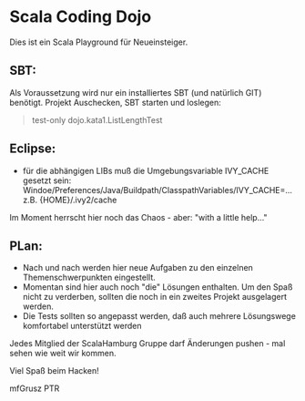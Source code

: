 Scala Coding Dojo
=================

Dies ist ein Scala Playground für Neueinsteiger.

SBT:
----
Als Voraussetzung wird nur ein installiertes SBT (und natürlich GIT) benötigt.
Projekt Auschecken, SBT starten und loslegen:

> test-only dojo.kata1.ListLengthTest

Eclipse:
--------
- für die abhängigen LIBs muß die Umgebungsvariable IVY_CACHE gesetzt sein:
  Windoe/Preferences/Java/Buildpath/ClasspathVariables/IVY_CACHE=...
  z.B. {HOME}/.ivy2/cache



Im Moment herrscht hier noch das Chaos - aber: "with a little help..."

PLan:
-----
- Nach und nach werden hier neue Aufgaben zu den einzelnen Themenschwerpunkten eingestellt.
- Momentan sind hier auch noch "die" Lösungen enthalten. Um den Spaß nicht zu verderben, 
  sollten die noch in ein zweites Projekt ausgelagert werden.
- Die Tests sollten so angepasst werden, daß auch mehrere Lösungswege komfortabel unterstützt werden

Jedes Mitglied der ScalaHamburg Gruppe darf Änderungen pushen - mal sehen wie weit wir kommen.


Viel Spaß beim Hacken!

mfGrusz PTR
